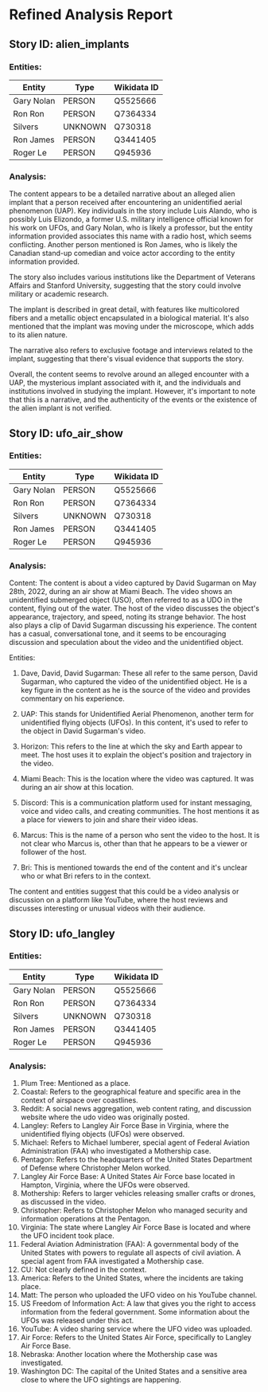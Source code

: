 # Refined Analysis Report

## Story ID: alien_implants
### Entities:
| Entity | Type | Wikidata ID |
|--------|------|-------------|
| Gary Nolan | PERSON | Q5525666 |
| Ron Ron | PERSON | Q7364334 |
| Silvers | UNKNOWN | Q730318 |
| Ron James | PERSON | Q3441405 |
| Roger Le | PERSON | Q945936 |
### Analysis:
The content appears to be a detailed narrative about an alleged alien implant that a person received after encountering an unidentified aerial phenomenon (UAP). Key individuals in the story include Luis Alando, who is possibly Luis Elizondo, a former U.S. military intelligence official known for his work on UFOs, and Gary Nolan, who is likely a professor, but the entity information provided associates this name with a radio host, which seems conflicting. Another person mentioned is Ron James, who is likely the Canadian stand-up comedian and voice actor according to the entity information provided.

The story also includes various institutions like the Department of Veterans Affairs and Stanford University, suggesting that the story could involve military or academic research.

The implant is described in great detail, with features like multicolored fibers and a metallic object encapsulated in a biological material. It's also mentioned that the implant was moving under the microscope, which adds to its alien nature.

The narrative also refers to exclusive footage and interviews related to the implant, suggesting that there's visual evidence that supports the story.

Overall, the content seems to revolve around an alleged encounter with a UAP, the mysterious implant associated with it, and the individuals and institutions involved in studying the implant. However, it's important to note that this is a narrative, and the authenticity of the events or the existence of the alien implant is not verified.

## Story ID: ufo_air_show
### Entities:
| Entity | Type | Wikidata ID |
|--------|------|-------------|
| Gary Nolan | PERSON | Q5525666 |
| Ron Ron | PERSON | Q7364334 |
| Silvers | UNKNOWN | Q730318 |
| Ron James | PERSON | Q3441405 |
| Roger Le | PERSON | Q945936 |
### Analysis:
Content: The content is about a video captured by David Sugarman on May 28th, 2022, during an air show at Miami Beach. The video shows an unidentified submerged object (USO), often referred to as a UDO in the content, flying out of the water. The host of the video discusses the object's appearance, trajectory, and speed, noting its strange behavior. The host also plays a clip of David Sugarman discussing his experience. The content has a casual, conversational tone, and it seems to be encouraging discussion and speculation about the video and the unidentified object.

Entities: 

1. Dave, David, David Sugarman: These all refer to the same person, David Sugarman, who captured the video of the unidentified object. He is a key figure in the content as he is the source of the video and provides commentary on his experience.

2. UAP: This stands for Unidentified Aerial Phenomenon, another term for unidentified flying objects (UFOs). In this content, it's used to refer to the object in David Sugarman's video.

3. Horizon: This refers to the line at which the sky and Earth appear to meet. The host uses it to explain the object's position and trajectory in the video.

4. Miami Beach: This is the location where the video was captured. It was during an air show at this location.

5. Discord: This is a communication platform used for instant messaging, voice and video calls, and creating communities. The host mentions it as a place for viewers to join and share their video ideas.

6. Marcus: This is the name of a person who sent the video to the host. It is not clear who Marcus is, other than that he appears to be a viewer or follower of the host.

7. Bri: This is mentioned towards the end of the content and it's unclear who or what Bri refers to in the context.

The content and entities suggest that this could be a video analysis or discussion on a platform like YouTube, where the host reviews and discusses interesting or unusual videos with their audience.

## Story ID: ufo_langley
### Entities:
| Entity | Type | Wikidata ID |
|--------|------|-------------|
| Gary Nolan | PERSON | Q5525666 |
| Ron Ron | PERSON | Q7364334 |
| Silvers | UNKNOWN | Q730318 |
| Ron James | PERSON | Q3441405 |
| Roger Le | PERSON | Q945936 |
### Analysis:
1. Plum Tree: Mentioned as a place.
2. Coastal: Refers to the geographical feature and specific area in the context of airspace over coastlines.
3. Reddit: A social news aggregation, web content rating, and discussion website where the udo video was originally posted.
4. Langley: Refers to Langley Air Force Base in Virginia, where the unidentified flying objects (UFOs) were observed.
5. Michael: Refers to Michael lumberer, special agent of Federal Aviation Administration (FAA) who investigated a Mothership case.
6. Pentagon: Refers to the headquarters of the United States Department of Defense where Christopher Melon worked.
7. Langley Air Force Base: A United States Air Force base located in Hampton, Virginia, where the UFOs were observed.
8. Mothership: Refers to larger vehicles releasing smaller crafts or drones, as discussed in the video.
9. Christopher: Refers to Christopher Melon who managed security and information operations at the Pentagon.
10. Virginia: The state where Langley Air Force Base is located and where the UFO incident took place.
11. Federal Aviation Administration (FAA): A governmental body of the United States with powers to regulate all aspects of civil aviation. A special agent from FAA investigated a Mothership case.
12. CU: Not clearly defined in the context.
13. America: Refers to the United States, where the incidents are taking place.
14. Matt: The person who uploaded the UFO video on his YouTube channel.
15. US Freedom of Information Act: A law that gives you the right to access information from the federal government. Some information about the UFOs was released under this act.
16. YouTube: A video sharing service where the UFO video was uploaded.
17. Air Force: Refers to the United States Air Force, specifically to Langley Air Force Base.
18. Nebraska: Another location where the Mothership case was investigated.
19. Washington DC: The capital of the United States and a sensitive area close to where the UFO sightings are happening.
